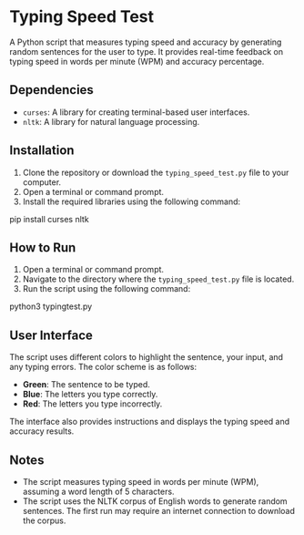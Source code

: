 # Typing Speed Test

A Python script that measures typing speed and accuracy by generating random sentences for the user to type. It provides real-time feedback on typing speed in words per minute (WPM) and accuracy percentage.

## Dependencies

- `curses`: A library for creating terminal-based user interfaces.
- `nltk`: A library for natural language processing.

## Installation

1. Clone the repository or download the `typing_speed_test.py` file to your computer.
2. Open a terminal or command prompt.
3. Install the required libraries using the following command:

pip install curses nltk

## How to Run

1. Open a terminal or command prompt.
2. Navigate to the directory where the `typing_speed_test.py` file is located.
3. Run the script using the following command:

python3 typingtest.py

## User Interface

The script uses different colors to highlight the sentence, your input, and any typing errors. The color scheme is as follows:

- **Green**: The sentence to be typed.
- **Blue**: The letters you type correctly.
- **Red**: The letters you type incorrectly.

The interface also provides instructions and displays the typing speed and accuracy results.

## Notes

- The script measures typing speed in words per minute (WPM), assuming a word length of 5 characters.
- The script uses the NLTK corpus of English words to generate random sentences. The first run may require an internet connection to download the corpus.
